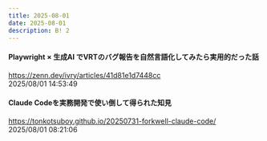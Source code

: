```yaml
---
title: 2025-08-01
date: 2025-08-01
description: B! 2
---
```


#### Playwright × 生成AI でVRTのバグ報告を自然言語化してみたら実用的だった話
https://zenn.dev/ivry/articles/41d81e1d7448cc<br>
2025/08/01 14:53:49<br>


#### Claude Codeを実務開発で使い倒して得られた知見
https://tonkotsuboy.github.io/20250731-forkwell-claude-code/<br>
2025/08/01 08:21:06<br>


